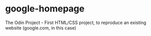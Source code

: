 # google-homepage
The Odin Project - First HTML/CSS project, to reproduce an existing website (google.com, in this case)
